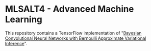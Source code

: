 # MLSALT4 - Advanced Machine Learning
This repository contains a TensorFlow implementation of "[Bayesian Convolutional Neural Networks with Bernoulli Approximate Variational Inference](https://arxiv.org/abs/1506.02158)".
